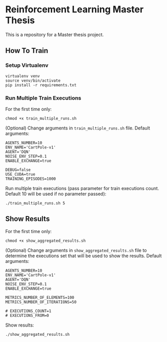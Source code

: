 # Reinforcement Learning Master Thesis
This is a repository for a Master thesis project.

## How To Train

### Setup Virtualenv
```
virtualenv venv
source venv/bin/activate
pip install -r requirements.txt
```

### Run Multiple Train Executions
For the first time only:
```
chmod +x train_multiple_runs.sh
```

(Optional)
Change arguments in `train_multiple_runs.sh` file. Default arguments:
```
AGENTS_NUMBER=10
ENV_NAME='CartPole-v1'
AGENT='DQN'
NOISE_ENV_STEP=0.1
ENABLE_EXCHANGE=true

DEBUG=false
USE_CUDA=true
TRAINING_EPISODES=1000
```

Run multiple train executions (pass parameter for train executions count. Default 10 will be used if no parameter passed):
```
./train_multiple_runs.sh 5
```

## Show Results
For the first time only:
```
chmod +x show_aggregated_results.sh
```

(Optional)
Change arguments in `show_aggregated_results.sh` file to determine the executions set that will be used to show the results. Default arguments:
```
AGENTS_NUMBER=10
ENV_NAME='CartPole-v1'
AGENT='DQN'
NOISE_ENV_STEP=0.1
ENABLE_EXCHANGE=true

METRICS_NUMBER_OF_ELEMENTS=100
METRICS_NUMBER_OF_ITERATIONS=50

# EXECUTIONS_COUNT=1
# EXECUTIONS_FROM=0
```

Show results:
```
./show_aggregated_results.sh
```